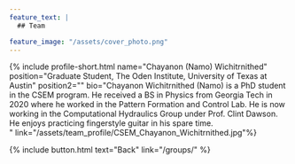 ```yaml
---
feature_text: |
  ## Team

feature_image: "/assets/cover_photo.png"
---
```

{% include profile-short.html name="Chayanon (Namo) Wichitrnithed" position="Graduate Student, The Oden Institute, University of Texas at Austin" position2=""  bio="Chayanon Wichitrnithed (Namo) is a PhD student in the CSEM program. He received a BS in Physics from Georgia Tech in 2020 where he worked in the Pattern Formation and Control Lab. He is now working in the Computational Hydraulics Group under Prof. Clint Dawson. He enjoys practicing fingerstyle guitar in his spare time.  
" link="/assets/team_profile/CSEM_Chayanon_Wichitrnithed.jpg"%}



[]()


{% include button.html text="Back" link="/groups/" %}
